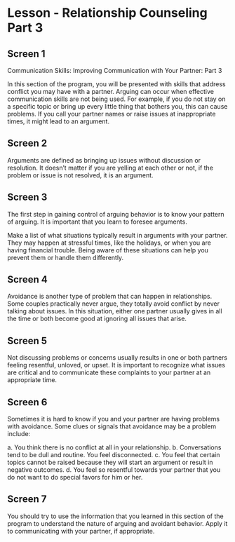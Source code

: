 # Lesson - Relationship Counseling Part 3

## Screen 1
Communication Skills: Improving Communication with Your Partner: Part 3

In this section of the program, you will be presented with skills that address conflict you may have with a partner. Arguing can occur when effective communication skills are not being used. For example, if you do not stay on a specific topic or bring up every little thing that bothers you, this can cause problems. If you call your partner names or raise issues at inappropriate times, it might lead to an argument.

## Screen 2
Arguments are defined as bringing up issues without discussion or resolution. It doesn’t matter if you are yelling at each other or not, if the problem or issue is not resolved, it is an argument.

## Screen 3
The first step in gaining control of arguing behavior is to know your pattern of arguing. It is important that you learn to foresee arguments.

Make a list of what situations typically result in arguments with your partner. They may happen at stressful times, like the holidays, or when you are having financial trouble. Being aware of these situations can help you prevent them or handle them differently.

## Screen 4
Avoidance is another type of problem that can happen in relationships. Some couples practically never argue, they totally avoid conflict by never talking about issues. In this situation, either one partner usually gives in all the time or both become good at ignoring all issues that arise.

## Screen 5
Not discussing problems or concerns usually results in one or both partners feeling resentful, unloved, or upset. It is important to recognize what issues are critical and to communicate these complaints to your partner at an appropriate time.

## Screen 6
Sometimes it is hard to know if you and your partner are having problems with avoidance. Some clues or signals that avoidance may be a problem include:

a. You think there is no conflict at all in your relationship.
b. Conversations tend to be dull and routine. You feel disconnected.
c. You feel that certain topics cannot be raised because they will start an argument or result in negative outcomes.
d. You feel so resentful towards your partner that you do not want to do special favors for him or her.

## Screen 7
You should try to use the information that you learned in this section of the program to understand the nature of arguing and avoidant behavior. Apply it to communicating with your partner, if appropriate.

